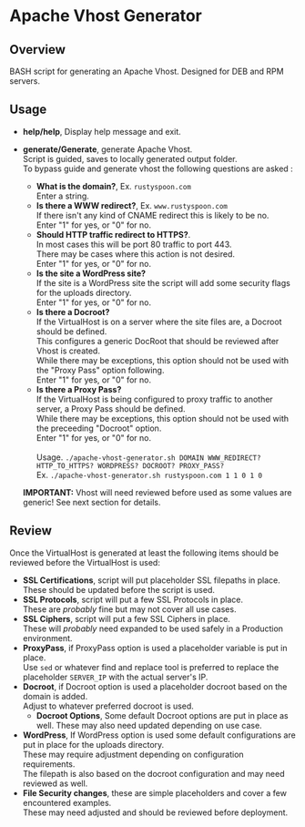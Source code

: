 # Apache Vhost Generator

## Overview
BASH script for generating an Apache Vhost. Designed for DEB and RPM servers.

## Usage
* **help/help**, Display help message and exit. <br>
* **generate/Generate**, generate Apache Vhost. <br>
  Script is guided, saves to locally generated output folder. <br>
  To bypass guide and generate vhost the following questions are asked : <br>
  - **What is the domain?**, Ex. `rustyspoon.com` <br>
    Enter a string. <br>
  - **Is there a WWW redirect?**, Ex. `www.rustyspoon.com` <br>
    If there isn't any kind of CNAME redirect this is likely to be no. <br>
    Enter "1" for yes, or "0" for no. <br>
  - **Should HTTP traffic redirect to HTTPS?**. <br>
    In most cases this will be port 80 traffic to port 443. <br>
    There may be cases where this action is not desired. <br>
    Enter "1" for yes, or "0" for no. <br>
  - **Is the site a WordPress site?** <br>
    If the site is a WordPress site the script will add some security flags for the uploads directory. <br>
    Enter "1" for yes, or "0" for no. <br>
  - **Is there a Docroot?** <br>
    If the VirtualHost is on a server where the site files are, a Docroot should be defined. <br>
    This configures a generic DocRoot that should be reviewed after Vhost is created. <br>
    While there may be exceptions, this option should not be used with the "Proxy Pass" option following. <br>
    Enter "1" for yes, or "0" for no. <br>
  - **Is there a Proxy Pass?** <br>
    If the VirtualHost is being configured to proxy traffic to another server, a Proxy Pass should be defined. <br>
    While there may be exceptions, this option should not be used with the preceeding "Docroot" option. <br>
    Enter "1" for yes, or "0" for no. <br> <br>
  Usage. `./apache-vhost-generator.sh DOMAIN WWW_REDIRECT? HTTP_TO_HTTPS? WORDPRESS? DOCROOT? PROXY_PASS?` <br>
  Ex. `./apache-vhost-generator.sh rustyspoon.com 1 1 0 1 0` <br>

  **IMPORTANT:** Vhost will need reviewed before used as some values are generic! See next section for details. <br>

## Review
Once the VirtualHost is generated at least the following items should be reviewed before the VirtualHost is used: <br>
* **SSL Certifications**, script will put placeholder SSL filepaths in place. <br>
  These should be updated before the script is used. <br>
* **SSL Protocols**, script will put a few SSL Protocols in place. <br>
  These are _probably_ fine but may not cover all use cases. <br>
* **SSL Ciphers**, script will put a few SSL Ciphers in place. <br>
  These will _probably_ need expanded to be used safely in a Production environment. <br>
* **ProxyPass**, if ProxyPass option is used a placeholder variable is put in place. <br>
  Use `sed` or whatever find and replace tool is preferred to replace the placeholder `SERVER_IP` with the actual server's IP. <br>
* **Docroot**, if Docroot option is used a placeholder docroot based on the domain is added. <br>
  Adjust to whatever preferred docroot is used. <br>
  - **Docroot Options**, Some default Docroot options are put in place as well. These may also need updated depending on use case. <br>
* **WordPress**, If WordPress option is used some default configurations are put in place for the uploads directory. <br>
  These may require adjustment depending on configuration requirements. <br>
  The filepath is also based on the docroot configuration and may need reviewed as well. <br>
* **File Security changes**, these are simple placeholders and cover a few encountered examples. <br>
  These may need adjusted and should be reviewed before deployment. <br>
